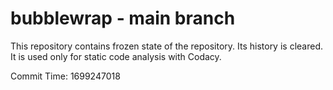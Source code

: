 # bubblewrap - main branch

This repository contains frozen state of the repository.
Its history is cleared. It is used only for static code
analysis with Codacy.

Commit Time: 1699247018